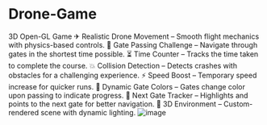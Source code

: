 # Drone-Game
3D Open-GL Game
✈ Realistic Drone Movement – Smooth flight mechanics with physics-based controls.
🏁 Gate Passing Challenge – Navigate through gates in the shortest time possible.
⏳ Time Counter – Tracks the time taken to complete the course.
💥 Collision Detection – Detects crashes with obstacles for a challenging experience.
⚡ Speed Boost – Temporary speed increase for quicker runs.
🌈 Dynamic Gate Colors – Gates change color upon passing to indicate progress.
📍 Next Gate Tracker – Highlights and points to the next gate for better navigation.
🌄 3D Environment – Custom-rendered scene with dynamic lighting.
![image](https://github.com/user-attachments/assets/65cad042-a9e3-4e1a-8a13-7e88f6e260e4)

